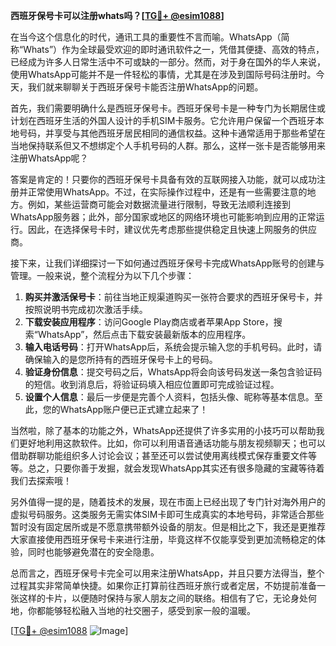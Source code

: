 **西班牙保号卡可以注册whats吗？[[TG💪+ @esim1088](https://t.me/s/esim1088)]**

在当今这个信息化的时代，通讯工具的重要性不言而喻。WhatsApp（简称“Whats”）作为全球最受欢迎的即时通讯软件之一，凭借其便捷、高效的特点，已经成为许多人日常生活中不可或缺的一部分。然而，对于身在国外的华人来说，使用WhatsApp可能并不是一件轻松的事情，尤其是在涉及到国际号码注册时。今天，我们就来聊聊关于西班牙保号卡能否注册WhatsApp的问题。

首先，我们需要明确什么是西班牙保号卡。西班牙保号卡是一种专门为长期居住或计划在西班牙生活的外国人设计的手机SIM卡服务。它允许用户保留一个西班牙本地号码，并享受与其他西班牙居民相同的通信权益。这种卡通常适用于那些希望在当地保持联系但又不想绑定个人手机号码的人群。那么，这样一张卡是否能够用来注册WhatsApp呢？

答案是肯定的！只要你的西班牙保号卡具备有效的互联网接入功能，就可以成功注册并正常使用WhatsApp。不过，在实际操作过程中，还是有一些需要注意的地方。例如，某些运营商可能会对数据流量进行限制，导致无法顺利连接到WhatsApp服务器；此外，部分国家或地区的网络环境也可能影响到应用的正常运行。因此，在选择保号卡时，建议优先考虑那些提供稳定且快速上网服务的供应商。

接下来，让我们详细探讨一下如何通过西班牙保号卡完成WhatsApp账号的创建与管理。一般来说，整个流程分为以下几个步骤：

1. **购买并激活保号卡**：前往当地正规渠道购买一张符合要求的西班牙保号卡，并按照说明书完成初次激活手续。
2. **下载安装应用程序**：访问Google Play商店或者苹果App Store，搜索“WhatsApp”，然后点击下载安装最新版本的应用程序。
3. **输入电话号码**：打开WhatsApp后，系统会提示输入您的手机号码。此时，请确保输入的是您所持有的西班牙保号卡上的号码。
4. **验证身份信息**：提交号码之后，WhatsApp将会向该号码发送一条包含验证码的短信。收到消息后，将验证码填入相应位置即可完成验证过程。
5. **设置个人信息**：最后一步便是完善个人资料，包括头像、昵称等基本信息。至此，您的WhatsApp账户便已正式建立起来了！

当然啦，除了基本的功能之外，WhatsApp还提供了许多实用的小技巧可以帮助我们更好地利用这款软件。比如，你可以利用语音通话功能与朋友视频聊天；也可以借助群聊功能组织多人讨论会议；甚至还可以尝试使用离线模式保存重要文件等等。总之，只要你善于发掘，就会发现WhatsApp其实还有很多隐藏的宝藏等待着我们去探索哦！

另外值得一提的是，随着技术的发展，现在市面上已经出现了专门针对海外用户的虚拟号码服务。这类服务无需实体SIM卡即可生成真实的本地号码，非常适合那些暂时没有固定居所或是不愿意携带额外设备的朋友。但是相比之下，我还是更推荐大家直接使用西班牙保号卡来进行注册，毕竟这样不仅能享受到更加流畅稳定的体验，同时也能够避免潜在的安全隐患。

总而言之，西班牙保号卡完全可以用来注册WhatsApp，并且只要方法得当，整个过程其实非常简单快捷。如果你正打算前往西班牙旅行或者定居，不妨提前准备一张这样的卡片，以便随时保持与家人朋友之间的联络。相信有了它，无论身处何地，你都能够轻松融入当地的社交圈子，感受到家一般的温暖。

[[TG💪+ @esim1088](https://t.me/s/esim1088) ![Image](https://i.postimg.cc/4NQfJmqS/Snipaste-2025-05-13-00-14-12.png)]